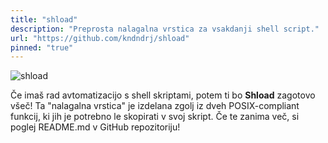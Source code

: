 ```yaml
---
title: "shload"
description: "Preprosta nalagalna vrstica za vsakdanji shell script."
url: "https://github.com/kndndrj/shload"
pinned: "true"
---
```


![shload](/images/shload.gif)

Če imaš rad avtomatizacijo s shell skriptami, potem ti bo **Shload** zagotovo
všeč! Ta "nalagalna vrstica" je izdelana zgolj iz dveh POSIX-compliant funkcij,
ki jih je potrebno le skopirati v svoj skript. Če te zanima več, si poglej
README.md v GitHub repozitoriju!
